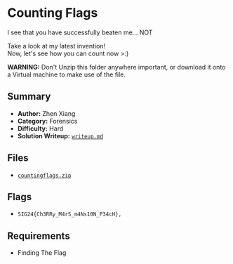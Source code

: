 # Counting Flags

I see that you have successfully beaten me... NOT

Take a look at my latest invention! \
Now, let's see how you can count now >:)

**WARNING:** Don't Unzip this folder anywhere important, or download it onto a Virtual machine to make use of the file.

## Summary
- **Author:** Zhen Xiang
- **Category:** Forensics
- **Difficulty:** Hard
- **Solution Writeup:** [`writeup.md`](./soln/writeup.md)

## Files
- [`countingflags.zip`](./dist/countingflags.zip)

## Flags
- `SIG24{Ch3RRy_M4rS_m4Ns10N_P34cH},`

## Requirements
- Finding The Flag
